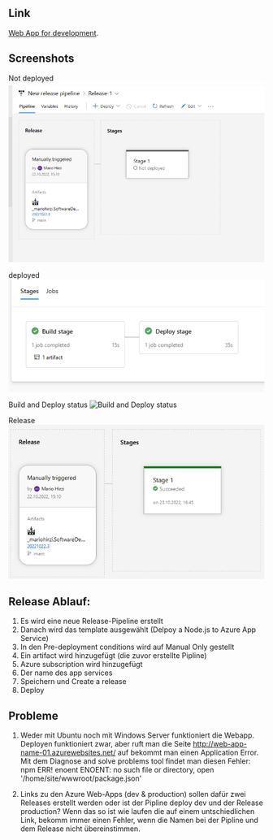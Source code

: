 ## Link
[Web App for development](http://web-app-name-01.azurewebsites.net/).

## Screenshots
Not deployed
![Not deployed](./pictures/not_deployed.png "Not deployed")

deployed
![deployed](./pictures/deployed.png "deployed")

Build and Deploy status
![Build and Deploy status](./pictures/Build_and_Deploy_status.png "Build and Deploy status")

Release
![Release](./pictures/Release.png "Release")


## Release Ablauf:
1. Es wird eine neue Release-Pipeline erstellt
2. Danach wird das template ausgewählt (Delpoy a Node.js to Azure App Service)
3. In den Pre-deployment conditions wird auf Manual Only gestellt
4. Ein artifact wird hinzugefügt (die zuvor erstellte Pipline)
5. Azure subscription wird hinzugefügt
6. Der name des app services
7. Speichern und Create a release
8. Deploy


## Probleme
1. Weder mit Ubuntu noch mit Windows Server funktioniert die Webapp. Deployen funktioniert zwar, aber ruft man die Seite http://web-app-name-01.azurewebsites.net/ auf
bekommt man einen Application Error.
    Mit dem Diagnose and solve problems tool findet man diesen Fehler:
    npm ERR! enoent ENOENT: no such file or directory, open '/home/site/wwwroot/package.json'

2. Links zu den Azure Web-Apps (dev & production) sollen dafür zwei Releases erstellt werden oder ist der Pipline deploy dev und der Release production? Wenn
das so ist wie laufen die auf einem untschiedlichen Link, bekomm immer einen Fehler, wenn die Namen bei der Pipline und dem Release nicht übereinstimmen.
